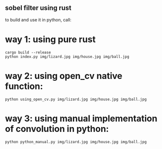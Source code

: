 ## sobel filter using rust

to build and use it in python, call:

# way 1: using pure rust

```
cargo build --release
python index.py img/lizard.jpg img/house.jpg img/ball.jpg
```

# way 2: using open_cv native function:

```
python using_open_cv.py img/lizard.jpg img/house.jpg img/ball.jpg
```

# way 3: using manual implementation of convolution in python:

```
python python_manual.py img/lizard.jpg img/house.jpg img/ball.jpg
```

